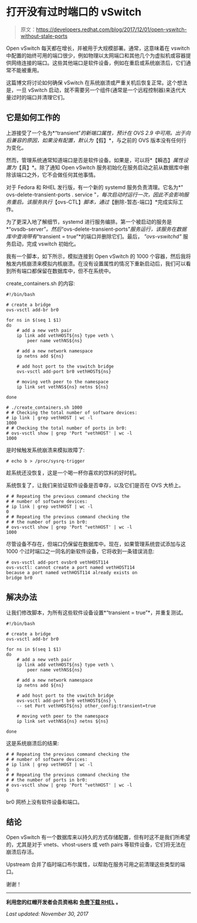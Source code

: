 # 打开没有过时端口的 vSwitch

> 原文：<https://developers.redhat.com/blog/2017/12/01/open-vswitch-without-stale-ports>

Open vSwitch 每天都在增长，并被用于大规模部署。通常，这意味着在 vswitch 中配置的始终可用的端口很少，例如物理以太网端口和其他几个为虚拟机或容器提供网络连接的端口。这些其他端口是软件设备，例如在重启或系统崩溃后，它们通常不能被重用。

这篇博文将讨论如何确保 vSwitch 在系统崩溃或严重关机后恢复正常。这个想法是，一旦 vSwitch 启动，就不需要另一个组件(通常是一个远程控制器)来迭代大量过时的端口并清理它们。

## 它是如何工作的

上游接受了一个名为*“transient”*的新端口属性，预计在 OVS 2.9 中可用。出于向后兼容的原因，如果没有配置，默认为*【假】*，与之前的 OVS 版本没有任何行为变化。

然而，管理系统通常知道端口是否是软件设备。如果是，可以将*【瞬态】*属性设置为*【真】*。除了通知 Open vSwitch 服务初始化在服务启动之前从数据库中删除该端口之外，它不会做任何其他事情。

对于 Fedora 和 RHEL 发行版，有一个新的 systemd 服务负责清理。它名为*" ovs-delete-transient-ports . service "*，每次启动时运行一次，因此不会影响服务重启。该服务执行*【ovs-CTL】*脚本，通过*【删除-暂态-端口】*完成实际工作。

为了更深入地了解细节，systemd 进行服务编排。第一个被启动的服务是*“ovsdb-server”*。然后*“ovs-delete-transient-ports”*服务运行，该服务在数据库中查询带有*“transient = true”*的端口并删除它们。最后， *"ovs-vswitchd"* 服务启动，完成 vswitch 初始化。

我有一个脚本，如下所示，模拟连接到 Open vSwitch 的 1000 个容器，然后我将触发内核崩溃来模拟内核崩溃。在没有设置属性的情况下重新启动后，我们可以看到所有端口都保留在数据库中，但不在系统中。

create_containers.sh 的内容:

```
#!/bin/bash

# create a bridge
ovs-vsctl add-br br0

for ns in $(seq 1 $1)
do
    # add a new veth pair
    ip link add vethHOST${ns} type veth \
        peer name vethNS${ns}

    # add a new network namespace
    ip netns add ${ns}

    # add host port to the vswitch bridge
    ovs-vsctl add-port br0 vethHOST${ns}

    # moving veth peer to the namespace
    ip link set vethNS${ns} netns ${ns}

done
```

```
# ./create_containers.sh 1000
# # Checking the total number of software devices:
# ip link | grep vethHOST | wc -l
1000
# # Checking the total number of ports in br0:
# ovs-vsctl show | grep 'Port "vethHOST' | wc -l
1000
```

是时候触发系统崩溃来模拟故障了:

```
# echo b > /proc/sysrq-trigger
```

趁系统还没恢复，这是一个喝一杯你喜欢的饮料的好时机。

系统恢复了，让我们来验证软件设备是否幸存，以及它们是否在 OVS 大桥上。

```
# # Repeating the previous command checking the
# # number of software devices:
# ip link | grep vethHOST | wc -l
0
# # Repeating the previous command checking the
# # the number of ports in br0:
# ovs-vsctl show | grep 'Port "vethHOST' | wc -l
1000
```

尽管设备不存在，但端口仍保留在数据库中。现在，如果管理系统尝试添加与这 1000 个过时端口之一同名的新软件设备，它将收到一条错误消息:

```
# ovs-vsctl add-port ovsbr0 vethHOST114
ovs-vsctl: cannot create a port named vethHOST114
because a port named vethHOST114 already exists on
bridge br0
```

## 解决办法

让我们修改脚本，为所有这些软件设备设置*“transient = true”*，并重复测试。

```
#!/bin/bash

# create a bridge
ovs-vsctl add-br br0

for ns in $(seq 1 $1)
do
    # add a new veth pair
    ip link add vethHOST${ns} type veth \
        peer name vethNS${ns}

    # add a new network namespace
    ip netns add ${ns}

    # add host port to the vswitch bridge
    ovs-vsctl add-port br0 vethHOST${ns} \
    -- set Port vethHOST${ns} other_config:transient=true

    # moving veth peer to the namespace
    ip link set vethNS${ns} netns ${ns}

done
```

这是系统崩溃后的结果:

```
# # Repeating the previous command checking the
# # number of software devices:
# ip link | grep vethHOST | wc -l
0
# # Repeating the previous command checking the
# # the number of ports in br0:
# ovs-vsctl show | grep 'Port "vethHOST' | wc -l
0
```

br0 网桥上没有软件设备和端口。

## 结论

Open vSwitch 有一个数据库来以持久的方式存储配置，但有时这不是我们所希望的，尤其是对于 vnets、vhost-users 或 veth pairs 等软件设备，它们将无法在崩溃后存活。

Upstream 合并了临时端口布尔属性，以帮助在服务可用之前清理这些类型的端口。

谢谢！

* * *

**利用您的红帽开发者会员资格和** [**免费下载 RHEL**](http://developers.redhat.com/products/rhel/download/) **。**

*Last updated: November 30, 2017*